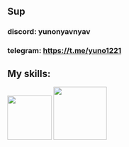 ## Sup

### discord: yunonyavnyav
### telegram: https://t.me/yuno1221



## My skills:
<div id="icons">
  <img src="https://raw.githubusercontent.com/isocpp/logos/master/cpp_logo.png" width="100"/>
  <img src="https://go.dev/blog/go-brand/Go-Logo/PNG/Go-Logo_LightBlue.png" width="120"/>
  
</div>
<!--
**Yunobtw/Yunobtw** is a ✨ _special_ ✨ repository because its `README.md` (this file) appears on your GitHub profile.

Here are some ideas to get you started:

- 🔭 I’m currently working on ...
- 🌱 I’m currently learning ...
- 👯 I’m looking to collaborate on ...
- 🤔 I’m looking for help with ...
- 💬 Ask me about ...
- 📫 How to reach me: ...
- 😄 Pronouns: ...
- ⚡ Fun fact: ...
-->

